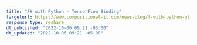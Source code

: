 ```yaml
---
title: "F# with Python - TensorFlow Binding"
targeturl: https://www.compositional-it.com/news-blog/f-with-python-pt-2-tensorflow-binding/
response_type: reshare
dt_published: "2022-10-06 09:21 -05:00"
dt_updated: "2022-10-06 09:21 -05:00"
---
```

